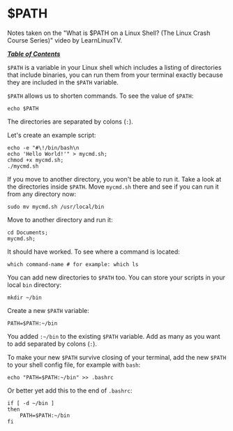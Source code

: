 # $PATH

Notes taken on the "What is $PATH on a Linux Shell? (The Linux Crash Course
Series)" video by LearnLinuxTV.

[***Table of Contents***](/README.md)

`$PATH` is a variable in your Linux shell which includes a listing of
directories that include binaries, you can run them from your terminal exactly
because they are included in the `$PATH` variable.

`$PATH` allows us to shorten commands. To see the value of `$PATH`:

    echo $PATH

The directories are separated by colons (`:`).

Let's create an example script:

    echo -e "#\!/bin/bash\n
    echo 'Hello World!'" > mycmd.sh;
    chmod +x mycmd.sh;
    ./mycmd.sh

If you move to another directory, you won't be able to run it. Take a look at 
the directories inside `$PATH`. Move `mycmd.sh` there and see if you can run it
from any directory now:

    sudo mv mycmd.sh /usr/local/bin

Move to another directory and run it:

    cd Documents;
    mycmd.sh;

It should have worked. To see where a command is located:

    which command-name # for example: which ls

You can add new directories to `$PATH` too. You can store your scripts in your
local `bin` directory:

    mkdir ~/bin

Create a new `$PATH` variable:

    PATH=$PATH:~/bin

You added `:~/bin` to the existing `$PATH` variable. Add as many as you want to
add separated by colons (`:`).

To make your new `$PATH` survive closing of your terminal, add the new `$PATH`
to your shell config file, for example with `bash`:

    echo "PATH=$PATH:~/bin" >> .bashrc

Or better yet add this to the end of `.bashrc`:

```
if [ -d ~/bin ]
then
    PATH=$PATH:~/bin
fi
```
